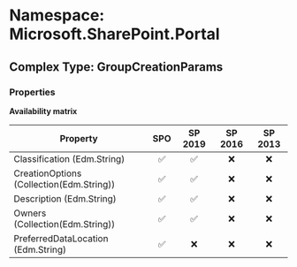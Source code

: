 # Namespace: Microsoft.SharePoint.Portal

## Complex Type: GroupCreationParams

### Properties

**Availability matrix**

Property | SPO | SP 2019 | SP 2016 | SP 2013
----------|:---:|:-------:|:-------:|:-------:
Classification (Edm.String) | ✅ | ✅ | ❌ | ❌
CreationOptions (Collection(Edm.String)) | ✅ | ✅ | ❌ | ❌
Description (Edm.String) | ✅ | ✅ | ❌ | ❌
Owners (Collection(Edm.String)) | ✅ | ✅ | ❌ | ❌
PreferredDataLocation (Edm.String) | ✅ | ❌ | ❌ | ❌